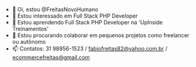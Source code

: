 - 👋 Oi, estou @FreitasNovoHumano
- 👀 Estou interessado em Full Stack PHP Developer
- 🌱 Estou aprendendo Full Stack PHP Developer na 'UpInside Treinamentos'
- 💞️ Estou procurando colaborar em pequenos projetos como freelancer ou autônomo 
- 📫 Contatos: 31 98956-1523 / fabiofreitas82@yahoo.com.br / ecommercefreitas@gmail.com

<!---
FreitasNovoHumano/FreitasNovoHumano is a ✨ special ✨ repository because its `README.md` (this file) appears on your GitHub profile.
You can click the Preview link to take a look at your changes.
--->
